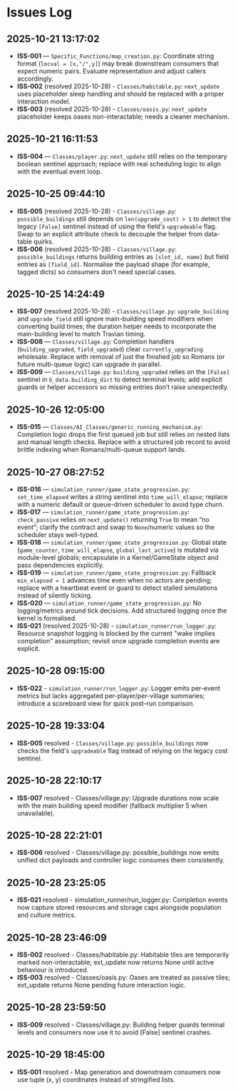 ﻿# Issues Log

## 2025-10-21 13:17:02

- **ISS-001** — `Specific_Functions/map_creation.py`: Coordinate string format (`locval = [x,"/",y]`) may break downstream consumers that expect numeric pairs. Evaluate representation and adjust callers accordingly.
- **ISS-002** (resolved 2025-10-28) - `Classes/habitable.py`: `next_update` uses placeholder sleep handling and should be replaced with a proper interaction model.
- **ISS-003** (resolved 2025-10-28) - `Classes/oasis.py`: `next_update` placeholder keeps oases non-interactable; needs a cleaner mechanism.

## 2025-10-21 16:11:53

- **ISS-004** — `Classes/player.py`: `next_update` still relies on the temporary boolean sentinel approach; replace with real scheduling logic to align with the eventual event loop.

## 2025-10-25 09:44:10

- **ISS-005** (resolved 2025-10-28) - `Classes/village.py`: `possible_buildings` still depends on `len(upgrade_cost) > 1` to detect the legacy `[False]` sentinel instead of using the field's `upgradeable` flag. Swap to an explicit attribute check to decouple the helper from data-table quirks.
- **ISS-006** (resolved 2025-10-28) - `Classes/village.py`: `possible_buildings` returns building entries as `[slot_id, name]` but field entries as `[field_id]`. Normalise the payload shape (for example, tagged dicts) so consumers don't need special cases.

## 2025-10-25 14:24:49

- **ISS-007** (resolved 2025-10-28) - `Classes/village.py`: `upgrade_building` and `upgrade_field` still ignore main-building speed modifiers when converting build times; the duration helper needs to incorporate the main-building level to match Travian timing.
- **ISS-008** — `Classes/village.py`: Completion handlers (`building_upgraded`, `field_upgraded`) clear `currently_upgrading` wholesale. Replace with removal of just the finished job so Romans (or future multi-queue logic) can upgrade in parallel.
- **ISS-009** — `Classes/village.py`: `building_upgraded` relies on the `[False]` sentinel in `b_data.building_dict` to detect terminal levels; add explicit guards or helper accessors so missing entries don’t raise unexpectedly.

## 2025-10-26 12:05:00

- **ISS-015** — `Classes/AI_Classes/generic_running_mechanism.py`: Completion logic drops the first queued job but still relies on nested lists and manual length checks. Replace with a structured job record to avoid brittle indexing when Romans/multi-queue support lands.

## 2025-10-27 08:27:52

- **ISS-016** — `simulation_runner/game_state_progression.py`: `set_time_elapsed` writes a string sentinel into `time_will_elapse`; replace with a numeric default or queue-driven scheduler to avoid type churn.
- **ISS-017** — `simulation_runner/game_state_progression.py`: `check_passive` relies on `next_update()` returning `True` to mean “no event”; clarify the contract and swap to `None`/numeric values so the scheduler stays well-typed.
- **ISS-018** — `simulation_runner/game_state_progression.py`: Global state (`game_counter`, `time_will_elapse`, `global_last_active`) is mutated via module-level globals; encapsulate in a Kernel/GameState object and pass dependencies explicitly.
- **ISS-019** — `simulation_runner/game_state_progression.py`: Fallback `min_elapsed = 1` advances time even when no actors are pending; replace with a heartbeat event or guard to detect stalled simulations instead of silently ticking.
- **ISS-020** — `simulation_runner/game_state_progression.py`: No logging/metrics around tick decisions. Add structured logging once the kernel is formalised.
- **ISS-021** (resolved 2025-10-28) - `simulation_runner/run_logger.py`: Resource snapshot logging is blocked by the current "wake implies completion" assumption; revisit once upgrade completion events are explicit.

## 2025-10-28 09:15:00

- **ISS-022** - `simulation_runner/run_logger.py`: Logger emits per-event metrics but lacks aggregated per-player/per-village summaries; introduce a scoreboard view for quick post-run comparison.

## 2025-10-28 19:33:04

- **ISS-005** resolved - `Classes/village.py`: `possible_buildings` now checks the field's `upgradeable` flag instead of relying on the legacy cost sentinel.


## 2025-10-28 22:10:17

- **ISS-007** resolved - Classes/village.py: Upgrade durations now scale with the main building speed modifier (fallback multiplier 5 when unavailable).


## 2025-10-28 22:21:01

- **ISS-006** resolved - Classes/village.py: possible_buildings now emits unified dict payloads and controller logic consumes them consistently.


## 2025-10-28 23:25:05

- **ISS-021** resolved - simulation_runner/run_logger.py: Completion events now capture stored resources and storage caps alongside population and culture metrics.


## 2025-10-28 23:46:09

- **ISS-002** resolved - Classes/habitable.py: Habitable tiles are temporarily marked non-interactable; 
ext_update now returns None until active behaviour is introduced.
- **ISS-003** resolved - Classes/oasis.py: Oases are treated as passive tiles; 
ext_update returns None pending future interaction logic.


## 2025-10-28 23:59:50

- **ISS-009** resolved - Classes/village.py: Building helper guards terminal levels and consumers now use it to avoid [False] sentinel crashes.


## 2025-10-29 18:45:00

- **ISS-001** resolved - Map generation and downstream consumers now use tuple (x, y) coordinates instead of stringified lists.


